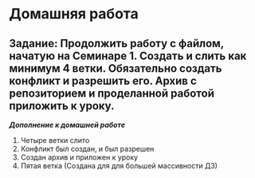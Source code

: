 # Домашняя работа
## Задание: Продолжить работу с файлом, начатую на Семинаре 1. Создать и слить как минимум 4 ветки. Обязательно создать конфликт и разрешить его. Архив с репозиторием и проделанной работой приложить к уроку.

__*Дополнение к домашней работе*__

1. Четыре ветки слито
2. Конфликт был создан, и был разрешен
3. Создан архив и приложен к уроку
4. Пятая ветка (Создана для для большей массивности ДЗ)